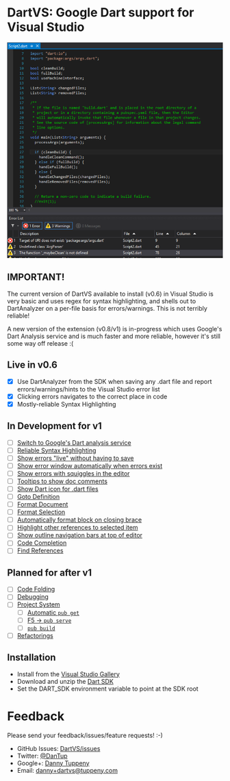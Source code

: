 DartVS: Google Dart support for Visual Studio
=========

![Screenshot of DartVS](DanTup.DartVS.Vsix/Screenshot.png)

## IMPORTANT!
The current version of DartVS available to install (v0.6) in Visual Studio is very basic and uses regex for syntax highlighting,
and shells out to DartAnalyzer on a per-file basis for errors/warnings. This is not terribly reliable!

A new version of the extension (v0.8/v1) is in-progress which uses Google's Dart Analysis service and is much faster and more reliable,
however it's still some way off release :(

## Live in v0.6
- [x] Use DartAnalyzer from the SDK when saving any .dart file and report errors/warnings/hints to the Visual Studio error list
- [x] Clicking errors navigates to the correct place in code
- [x] Mostly-reliable Syntax Highlighting

## In Development for v1
- [ ] [Switch to Google's Dart analysis service](/../../issues/23)
- [ ] [Reliable Syntax Highlighting](/../../issues/4)
- [ ] [Show errors "live" without having to save](/../../issues/24)
- [ ] [Show error window automatically when errors exist](/../../issues/8)
- [ ] [Show errors with squiggles in the editor](/../../issues/25)
- [ ] [Tooltips to show doc comments](/../../issues/11)
- [ ] [Show Dart icon for .dart files](/../../issues/10)
- [ ] [Goto Definition](/../../issues/14)
- [ ] [Format Document](/../../issues/26)
- [ ] [Format Selection](/../../issues/26)
- [ ] [Automatically format block on closing brace](/../../issues/27)
- [ ] [Highlight other references to selected item](/../../issues/13)
- [ ] [Show outline navigation bars at top of editor](/../../issues/12)
- [ ] [Code Completion](/../../issues/5)
- [ ] [Find References](/../../issues/15)

## Planned for after v1
- [ ] [Code Folding](/../../issues/19)
- [ ] [Debugging](/../../issues/28)
- [ ] [Project System](/../../issues/9)
  - [ ] [Automatic `pub get`](/../../issues/17)
  - [ ] [F5 -> `pub serve`](/../../issues/17)
  - [ ] [`pub build`](/../../issues/17)
- [ ] [Refactorings](/../../issues/18)

## Installation
- Install from the [Visual Studio Gallery](http://visualstudiogallery.msdn.microsoft.com/69112f14-62d0-40fb-9ccc-03e3534e7121)
- Download and unzip the [Dart SDK](https://www.dartlang.org/tools/sdk/)
- Set the DART_SDK environment variable to point at the SDK root


Feedback
===
Please send your feedback/issues/feature requests! :-)

- GitHub Issues: [DartVS/issues](https://github.com/DanTup/DartVS/issues)
- Twitter: [@DanTup](https://twitter.com/DanTup)
- Google+: [Danny Tuppeny](http://profile.dantup.com/)
- Email: [danny+dartvs@tuppeny.com](mailto:danny+dartvs@tuppeny.com)
